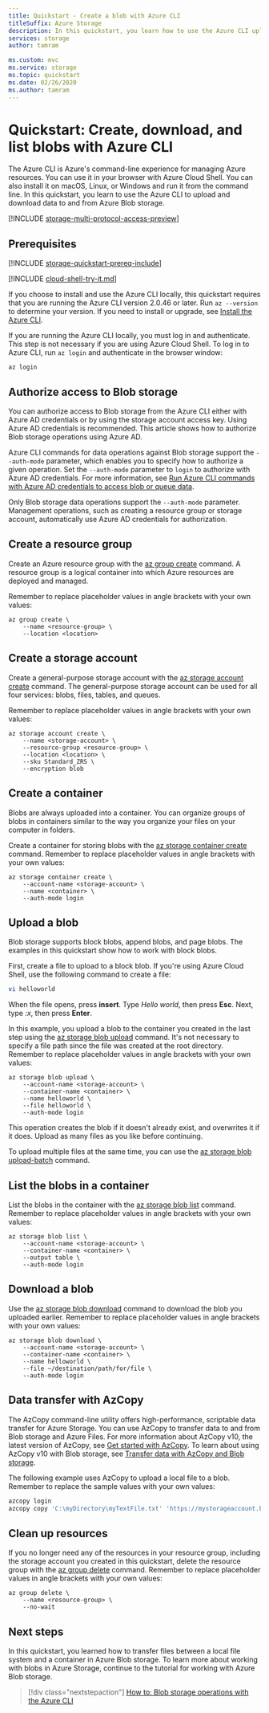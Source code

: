 ```yaml
---
title: Quickstart - Create a blob with Azure CLI
titleSuffix: Azure Storage
description: In this quickstart, you learn how to use the Azure CLI upload a blob to Azure Storage, download a blob, and list the blobs in a container.
services: storage
author: tamram

ms.custom: mvc
ms.service: storage
ms.topic: quickstart
ms.date: 02/26/2020
ms.author: tamram
---
```


# Quickstart: Create, download, and list blobs with Azure CLI

The Azure CLI is Azure's command-line experience for managing Azure resources. You can use it in your browser with Azure Cloud Shell. You can also install it on macOS, Linux, or Windows and run it from the command line. In this quickstart, you learn to use the Azure CLI to upload and download data to and from Azure Blob storage.

[!INCLUDE [storage-multi-protocol-access-preview](../../../includes/storage-multi-protocol-access-preview.md)]

## Prerequisites

[!INCLUDE [storage-quickstart-prereq-include](../../../includes/storage-quickstart-prereq-include.md)]

[!INCLUDE [cloud-shell-try-it.md](../../../includes/cloud-shell-try-it.md)]

If you choose to install and use the Azure CLI locally, this quickstart requires that you are running the Azure CLI version 2.0.46 or later. Run `az --version` to determine your version. If you need to install or upgrade, see [Install the Azure CLI](/cli/azure/install-azure-cli).

If you are running the Azure CLI locally, you must log in and authenticate. This step is not necessary if you are using Azure Cloud Shell. To log in to Azure CLI, run `az login` and authenticate in the browser window:

```azurecli
az login
```

## Authorize access to Blob storage

You can authorize access to Blob storage from the Azure CLI either with Azure AD credentials or by using the storage account access key. Using Azure AD credentials is recommended. This article shows how to authorize Blob storage operations using Azure AD.

Azure CLI commands for data operations against Blob storage support the `--auth-mode` parameter, which enables you to specify how to authorize a given operation. Set the `--auth-mode` parameter to `login` to authorize with Azure AD credentials. For more information, see [Run Azure CLI commands with Azure AD credentials to access blob or queue data](../common/authorize-active-directory-cli.md?toc=%2fazure%2fstorage%2fblobs%2ftoc.json).

Only Blob storage data operations support the `--auth-mode` parameter. Management operations, such as creating a resource group or storage account, automatically use Azure AD credentials for authorization.

## Create a resource group

Create an Azure resource group with the [az group create](/cli/azure/group) command. A resource group is a logical container into which Azure resources are deployed and managed.

Remember to replace placeholder values in angle brackets with your own values:

```azurecli
az group create \
    --name <resource-group> \
    --location <location>
```

## Create a storage account

Create a general-purpose storage account with the [az storage account create](/cli/azure/storage/account) command. The general-purpose storage account can be used for all four services: blobs, files, tables, and queues.

Remember to replace placeholder values in angle brackets with your own values:

```azurecli
az storage account create \
    --name <storage-account> \
    --resource-group <resource-group> \
    --location <location> \
    --sku Standard_ZRS \
    --encryption blob
```

## Create a container

Blobs are always uploaded into a container. You can organize groups of blobs in containers similar to the way you organize your files on your computer in folders.

Create a container for storing blobs with the [az storage container create](/cli/azure/storage/container) command. Remember to replace placeholder values in angle brackets with your own values:

```azurecli
az storage container create \
    --account-name <storage-account> \
    --name <container> \
    --auth-mode login
```

## Upload a blob

Blob storage supports block blobs, append blobs, and page blobs. The examples in this quickstart show how to work with block blobs.

First, create a file to upload to a block blob. If you're using Azure Cloud Shell, use the following command to create a file:

```bash
vi helloworld
```

When the file opens, press **insert**. Type *Hello world*, then press **Esc**. Next, type *:x*, then press **Enter**.

In this example, you upload a blob to the container you created in the last step using the [az storage blob upload](/cli/azure/storage/blob) command. It's not necessary to specify a file path since the file was created at the root directory. Remember to replace placeholder values in angle brackets with your own values:

```azurecli
az storage blob upload \
    --account-name <storage-account> \
    --container-name <container> \
    --name helloworld \
    --file helloworld \
    --auth-mode login
```

This operation creates the blob if it doesn't already exist, and overwrites it if it does. Upload as many files as you like before continuing.

To upload multiple files at the same time, you can use the [az storage blob upload-batch](/cli/azure/storage/blob) command.

## List the blobs in a container

List the blobs in the container with the [az storage blob list](/cli/azure/storage/blob) command. Remember to replace placeholder values in angle brackets with your own values:

```azurecli
az storage blob list \
    --account-name <storage-account> \
    --container-name <container> \
    --output table \
    --auth-mode login
```

## Download a blob

Use the [az storage blob download](/cli/azure/storage/blob) command to download the blob you uploaded earlier. Remember to replace placeholder values in angle brackets with your own values:

```azurecli
az storage blob download \
    --account-name <storage-account> \
    --container-name <container> \
    --name helloworld \
    --file ~/destination/path/for/file \
    --auth-mode login
```

## Data transfer with AzCopy

The AzCopy command-line utility offers high-performance, scriptable data transfer for Azure Storage. You can use AzCopy to transfer data to and from Blob storage and Azure Files. For more information about AzCopy v10, the latest version of AzCopy, see [Get started with AzCopy](../common/storage-use-azcopy-v10.md). To learn about using AzCopy v10 with Blob storage, see [Transfer data with AzCopy and Blob storage](../common/storage-use-azcopy-blobs.md).

The following example uses AzCopy to upload a local file to a blob. Remember to replace the sample values with your own values:

```bash
azcopy login
azcopy copy 'C:\myDirectory\myTextFile.txt' 'https://mystorageaccount.blob.core.windows.net/mycontainer/myTextFile.txt'
```

## Clean up resources

If you no longer need any of the resources in your resource group, including the storage account you created in this quickstart, delete the resource group with the [az group delete](/cli/azure/group) command. Remember to replace placeholder values in angle brackets with your own values:

```azurecli
az group delete \
    --name <resource-group> \
    --no-wait
```

## Next steps

In this quickstart, you learned how to transfer files between a local file system and a container in Azure Blob storage. To learn more about working with blobs in Azure Storage, continue to the tutorial for working with Azure Blob storage.

> [!div class="nextstepaction"]
> [How to: Blob storage operations with the Azure CLI](storage-how-to-use-blobs-cli.md)
